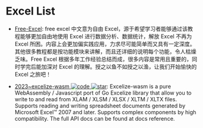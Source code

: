 # Excel List

- [Free-Excel](https://github.com/datawhalechina/free-excel): free excel 中文意为自由 Excel，源于希望学习者能够通过该教程能够更加自由地使用 Excel 进行数据分析、数据统计，解放 Excel 不再为 Excel 所困。内容上会更加偏实践应用，力求尽可能简单而又具有一定深度。其他很多教程都是按功能模块来讲解，而且还详细的说明每个功能，令人枯燥乏味。Free Excel 根据多年工作经验总结而成，很多内容是常用且重要的，同时学完后能加深对 Excel 的理解。授之以鱼不如授之以渔，让我们开始愉快的 Excel 之旅吧！

- [2023~excelize-wasm ![code](https://ng-tech.icu/assets/code.svg) ![star](https://img.shields.io/github/stars/xuri/excelize-wasm)](https://github.com/xuri/excelize-wasm): Excelize-wasm is a pure WebAssembly / Javascript port of Go Excelize library that allow you to write to and read from XLAM / XLSM / XLSX / XLTM / XLTX files. Supports reading and writing spreadsheet documents generated by Microsoft Excel™ 2007 and later. Supports complex components by high compatibility. The full API docs can be found at docs reference.
